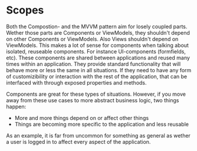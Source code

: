 # Scopes

Both the Compostion- and the MVVM pattern aim for losely coupled parts. Wether those parts are Components or ViewModels, they shouldn't depend on other Components or ViewModels. Also Views shouldn't depend on ViewModels.
This makes a lot of sense for components when talking about isolated, reuseable components. For instance UI-components (formfields, etc). These components are shared between applications and reused many times within an application. They provide standard functionality that will behave more or less the same in all situations. If they need to have any form of customizibility or interaction with the rest of the application, that can be interfaced with through exposed properties and methods.

Components are great for these types of situations. However, if you move away from these use cases to more abstract business logic, two things happen:
- More and more things depend on or affect other things
- Things are becoming more specific to the application and less reusable

As an example, it is far from uncommon for something as general as wether a user is logged in to affect every aspect of the application.
